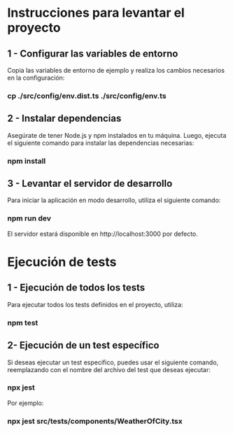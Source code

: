 # Instrucciones para levantar el proyecto

## 1 - Configurar las variables de entorno

Copia las variables de entorno de ejemplo y realiza los cambios necesarios en la configuración:
### cp ./src/config/env.dist.ts ./src/config/env.ts

## 2 - Instalar dependencias

Asegúrate de tener Node.js y npm instalados en tu máquina. Luego, ejecuta el siguiente comando para instalar las dependencias necesarias:
### npm install

## 3 - Levantar el servidor de desarrollo

Para iniciar la aplicación en modo desarrollo, utiliza el siguiente comando:
### npm run dev
El servidor estará disponible en http://localhost:3000 por defecto.

# Ejecución de tests

## 1 - Ejecución de todos los tests

Para ejecutar todos los tests definidos en el proyecto, utiliza:
### npm test

## 2- Ejecución de un test específico

Si deseas ejecutar un test específico, puedes usar el siguiente comando, reemplazando <test-file-name> con el nombre del archivo del test que deseas ejecutar:
### npx jest <test-file-name> 

Por ejemplo:
### npx jest src/__tests__/components/WeatherOfCity.tsx
